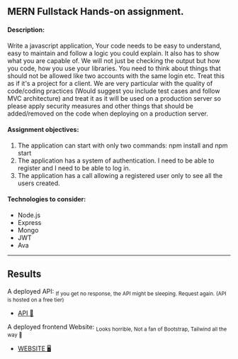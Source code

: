 ## MERN Fullstack Hands-on assignment.

#### Description:
Write a javascript application, Your code needs to be easy to understand, easy to maintain and follow a logic you could explain. It also has to show what you are capable of.  We will not just be checking the output but how you code, how you use your libraries. You need to think about things that should not be allowed like two accounts with the same login etc. Treat this as if it's a project for a client. We are very particular with the quality of code/coding practices (Would suggest you include test cases and follow MVC architecture) and treat it as it will be used on a production server so please apply security measures and other things that should be added/removed on the code when deploying on a production server.  

#### Assignment objectives:
1. The application can start with only two commands: npm install and npm start
2. The application has a system of authentication. I need to be able to register and I need
to be able to log in.
3. The application has a call allowing a registered user only to see all the users created.


#### Technologies  to consider:

- Node.js
- Express
- Mongo
- JWT
- Ava

---

## Results

A deployed API: <sub>If you get no response, the API might be sleeping. Request again. (API is hosted on a free tier)</sub>
- [API 🧠](https://nudgyt-assignment-api.herokuapp.com)

A deployed frontend Website: <sub>Looks horrible, Not a fan of Bootstrap, Tailwind all the way 🚀</sub>
- [WEBSITE 🖥](https://nudgyt-assignment.netlify.app)

